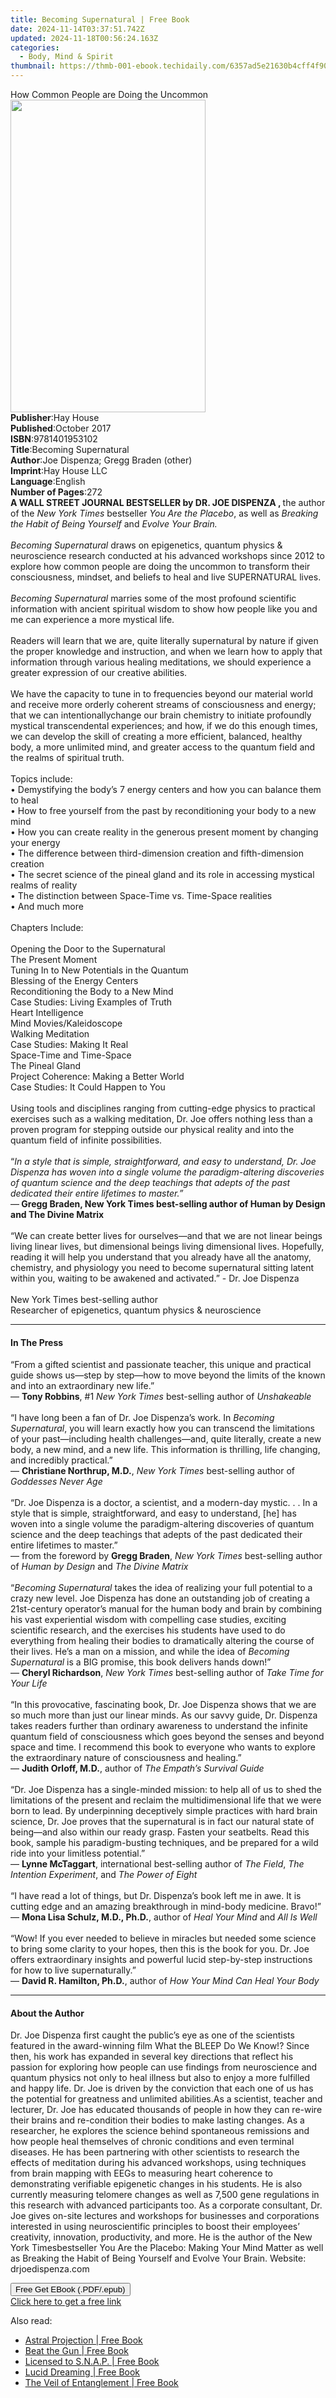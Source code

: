 ```yaml
---
title: Becoming Supernatural | Free Book
date: 2024-11-14T03:37:51.742Z
updated: 2024-11-18T00:56:24.163Z
categories:
  - Body, Mind & Spirit
thumbnail: https://thmb-001-ebook.techidaily.com/6357ad5e21630b4cff4f904f87d5708f5731cdbc18a4adce5a54236cee48f869.jpg
---
```

<main id="book-container">
  <div class="flex flex-col">
    <div class="book-brief flex-1 py-6 px-4 sm:p-6 md:py-10 md:px-8">
      <!-- brief-->
      <div class="book-brief-main">
        How Common People are Doing the Uncommon
      </div>
    </div>
    <div
      class="book-meta-info flex-1 grid gap-4 col-start-1 col-end-3 row-start-1 sm:mb-6 sm:grid-cols-4 lg:gap-6 lg:col-start-2 lg:row-end-6 lg:row-span-6 lg:mb-0"
    >
      <div
        class="book-meta-info-left place-content-center mt-4 p-4 text-sm leading-6 col-start-2 col-span-2 dark:text-slate-400"
      >
        <img
          class="w-full h-500 object-cover rounded-lg sm:h-255 sm:col-span-2 lg:col-span-full"
          src="https://img-001-ebook.techidaily.com/3c7575794c9c29c91a5ceb549b78e64c4a06fc52f9f6cb4487150c8de04d36dc.jpg"
          alt=""
          width="312"
          height="500"
        />
      </div>
      <div
        class="book-meta-info-right mt-2 col-start-1 row-start-2 col-span-3 self-center"
      >
        <!-- meta data  -->
        <div class="flex flex-col px-4 md:px-8">
          <div class="flex-1">
            <strong>Publisher</strong>:<span class="px-2">Hay House</span>
          </div>
          <div class="flex-1">
            <strong>Published</strong>:<span class="px-2">October 2017</span>
          </div>
          <div class="flex-1">
            <strong>ISBN</strong>:<span class="px-2">9781401953102</span>
          </div>
          <div class="flex-1">
            <strong>Title</strong>:<span class="px-2"
              >Becoming Supernatural</span
            >
          </div>
          <div class="flex-1">
            <strong>Author</strong>:<span class="px-2"
              >Joe Dispenza; Gregg Braden (other)</span
            >
          </div>
          <div class="flex-1">
            <strong>Imprint</strong>:<span class="px-2">Hay House LLC</span>
          </div>
          <div class="flex-1">
            <strong>Language</strong>:<span class="px-2">English</span>
          </div>
          <div class="flex-1">
            <strong>Number of Pages</strong>:<span class="px-2">272</span>
          </div>
        </div>
      </div>
    </div>
    <div class="book-description flex-1 py-6 px-4 sm:p-6 md:py-10 md:px-8">
      <div class="book-description-main">
        <div accordion-content="" id="description">
          <b>A WALL STREET JOURNAL BESTSELLER by DR. JOE DISPENZA , </b>the
          author of the <i>New York Times</i> bestseller
          <i>You Are the Placebo</i>, as well as
          <i>Breaking the Habit of Being Yourself</i> and
          <i>Evolve Your Brain.<br /><b></b></i><br />
          <i>Becoming Supernatural </i>draws on epigenetics, quantum physics
          &amp; neuroscience research conducted at his advanced workshops since
          2012 to explore how common people are doing the uncommon to transform
          their consciousness, mindset, and beliefs to heal and live
          SUPERNATURAL lives.<br /><br />
          <i>Becoming Supernatural</i> marries some of the most profound
          scientific information with ancient spiritual wisdom to show how
          people like you and me can experience a more mystical life.<br />
          &nbsp;<br />
          Readers will learn that we are, quite literally supernatural by nature
          if given the proper knowledge and instruction, and when we learn how
          to apply that information through various healing meditations, we
          should experience a greater expression of our creative abilities.<br />
          &nbsp;<br />
          We have the capacity to tune in to frequencies beyond our material
          world and receive more orderly coherent streams of consciousness and
          energy; that we can intentionally<b></b>change our brain chemistry to
          initiate profoundly mystical transcendental experiences; and how, if
          we do this enough times, we can develop the skill of creating a more
          efficient, balanced, healthy body, a more unlimited mind, and greater
          access to the quantum field and the realms of spiritual truth.<br /><br />
          Topics include:<br />
          • Demystifying the body’s 7 energy centers and how you can balance
          them to heal<br />
          • How to free yourself from the past by reconditioning your body to a
          new mind<br />
          • How you can create reality in the generous present moment by
          changing your energy<br />
          • The difference between third-dimension creation and fifth-dimension
          creation<br />
          • The secret science of the pineal gland and its role in accessing
          mystical realms of reality<br />
          • The distinction between Space-Time vs. Time-Space realities<br />
          • And much more<br />
          &nbsp;<br />
          Chapters Include:<br />
          &nbsp;<br />
          Opening the Door to the Supernatural<br />
          The Present Moment<br />
          Tuning In to New Potentials in the Quantum<br />
          Blessing of the Energy Centers<br />
          Reconditioning the Body to a New Mind<br />
          Case Studies: Living Examples of Truth<br />
          Heart Intelligence<br />
          Mind Movies/Kaleidoscope <br />
          Walking Meditation<br />
          Case Studies: Making It Real<br />
          Space-Time and Time-Space<br />
          The Pineal Gland<br />
          Project Coherence: Making a Better World<br />
          Case Studies: It Could Happen to You<br /><br />Using tools and
          disciplines ranging from cutting-edge physics to practical exercises
          such as a walking meditation, Dr. Joe offers nothing less than a
          proven program for stepping outside our physical reality and into the
          quantum field of infinite possibilities.<br />
          &nbsp;<br />
          “<i
            >In a style that is simple, straightforward, and easy to understand,
            Dr. Joe Dispenza has woven into a single volume the
            paradigm-altering discoveries of quantum science and the deep
            teachings that adepts of the past dedicated their entire lifetimes
            to master.”</i
          ><br />
          —<b>
            Gregg Braden, New York Times best-selling author of Human by Design
            and The Divine Matrix</b
          ><br />
          &nbsp;<br />
          “We can create better lives for ourselves—and that we are not linear
          beings living linear lives, but dimensional beings living dimensional
          lives. Hopefully, reading it will help you understand that you already
          have all the anatomy, chemistry, and physiology you need to become
          supernatural sitting latent within you, waiting to be awakened and
          activated.” - Dr. Joe Dispenza<br />
          &nbsp;<br />
          New York Times best-selling author <br />
          Researcher of epigenetics, quantum physics &amp; neuroscience
        </div>
        <div class="accordion-fader"></div>
      </div>
    </div>
    <div class="book-excerpts flex-1 py-6 px-4 sm:p-6 md:py-10 md:px-8">
      <!-- excerpts-->
      <div class="book-excerpts-main">
        <hr />
        <h4 class="placeholder placeholder-heading">
          <span>In The Press</span>
        </h4>
        <p>
          “From a gifted scientist and passionate teacher, this unique and
          practical guide shows us—step by step—how to move beyond the limits of
          the known and into an extraordinary new life.”<br />—
          <b>Tony Robbins</b>, #1 <i>New York Times</i> best-selling author of
          <i>Unshakeable</i><br /><br />“I have long been a fan of Dr. Joe
          Dispenza’s work. In <i>Becoming Supernatural</i>, you will learn
          exactly how you can transcend the limitations of your past—including
          health challenges—and, quite literally, create a new body, a new mind,
          and a new life. This information is thrilling, life changing, and
          incredibly practical.”<br />— <b>Christiane Northrup, M.D.</b>,
          <i>New York Times </i>best-selling author of
          <i>Goddesses Never Age<br /><br /></i>“Dr. Joe Dispenza is a doctor, a
          scientist, and a modern-day mystic. . . In a style that is simple,
          straightforward, and easy to understand, [he] has woven into a single
          volume the paradigm-altering discoveries of quantum science and the
          deep teachings that adepts of the past dedicated their entire
          lifetimes to master.”<br />— from the foreword by <b>Gregg Braden</b>,
          <i>New York Times </i>best-selling author of
          <i>Human by Design </i>and <i>The Divine Matrix</i><br /><br />“<i
            >Becoming Supernatural </i
          >takes the idea of realizing your full potential to a crazy new level.
          Joe Dispenza has done an outstanding job of creating a 21st-century
          operator’s manual for the human body and brain by combining his vast
          experiential wisdom with compelling case studies, exciting scientific
          research, and the exercises his students have used to do everything
          from healing their bodies to dramatically altering the course of their
          lives. He’s a man on a mission, and while the idea of
          <i>Becoming Supernatural</i> is a BIG promise, this book delivers
          hands down!”<br />— <b>Cheryl Richardson</b>,
          <i>New York Times</i> best-selling author of
          <i>Take Time for Your Life</i><br /><br />“In this provocative,
          fascinating book, Dr. Joe Dispenza shows that we are so much more than
          just our linear minds. As our savvy guide, Dr. Dispenza takes readers
          further than ordinary awareness to understand the infinite quantum
          field of consciousness which goes beyond the senses and beyond space
          and time. I recommend this book to everyone who wants to explore the
          extraordinary nature of consciousness and healing.”<br />—
          <b>Judith Orloff, M.D.</b>, author of
          <i>The Empath’s Survival Guide</i><br /><br />“Dr. Joe Dispenza has a
          single-minded mission: to help all of us to shed the limitations of
          the present and reclaim the multidimensional life that we were born to
          lead. By underpinning deceptively simple practices with hard brain
          science, Dr. Joe proves that the supernatural is in fact our natural
          state of being—and also within our ready grasp. Fasten your seatbelts.
          Read this book, sample his paradigm-busting techniques, and be
          prepared for a wild ride into your limitless potential.”<br />—
          <b>Lynne McTaggart</b>, international best-selling author of
          <i>The Field</i>, <i>The Intention Experiment</i>, and
          <i>The Power of Eight<br /><br /></i>“I have read a lot of things, but
          Dr. Dispenza’s book left me in awe. It is cutting edge and an amazing
          breakthrough in mind-body medicine. Bravo!”<br />—
          <b>Mona Lisa Schulz, M.D., Ph.D.</b>, author of&nbsp;<i
            >Heal Your Mind</i
          >
          and <i>All Is Well</i><br /><br />“Wow! If you ever needed to believe
          in miracles but needed some science to bring some clarity to your
          hopes, then this is the book for you. Dr. Joe offers extraordinary
          insights and powerful lucid step-by-step instructions for how to live
          supernaturally.”<br />— <b>David R. Hamilton, Ph.D.</b>, author of
          <i>How Your Mind Can Heal Your Body</i>
        </p>
      </div>
    </div>
    <div class="book-about-author flex-1 py-6 px-4 sm:p-6 md:py-10 md:px-8">
      <!-- about author-->
      <div class="book-main-author-main">
        <hr />
        <h4 class="placeholder placeholder-heading">
          <span>About the Author</span>
        </h4>
        <p>
          Dr. Joe Dispenza first caught the public’s eye as one of the
          scientists featured in the award-winning film What the BLEEP Do We
          Know!? Since then, his work has expanded in several key directions
          that reflect his passion for exploring how people can use findings
          from neuroscience and quantum physics not only to heal illness but
          also to enjoy a more fulfilled and happy life. Dr. Joe is driven by
          the conviction that each one of us has the potential for greatness and
          unlimited abilities.As a scientist, teacher and lecturer, Dr. Joe has
          educated thousands of people in how they can re-wire their brains and
          re-condition their bodies to make lasting changes. As a researcher, he
          explores the science behind spontaneous remissions and how people heal
          themselves of chronic conditions and even terminal diseases. He has
          been partnering with other scientists to research the effects of
          meditation during his advanced workshops, using techniques from brain
          mapping with EEGs to measuring heart coherence to demonstrating
          verifiable epigenetic changes in his students. He is also currently
          measuring telomere changes as well as 7,500 gene regulations in this
          research with advanced participants too. As a corporate consultant,
          Dr. Joe gives on-site lectures and workshops for businesses and
          corporations interested in using neuroscientific principles to boost
          their employees’ creativity, innovation, productivity, and more. He is
          the author of the New York Timesbestseller You Are the Placebo: Making
          Your Mind Matter as well as Breaking the Habit of Being Yourself and
          Evolve Your Brain. Website: drjoedispenza.com
        </p>
      </div>
    </div>
    <div class="book-free-get flex-1 py-6 px-4 sm:p-6 md:py-10 md:px-8">
      <button
        id="btn-free-get"
        class="bg-blue-500 hover:bg-blue-700 text-white font-bold py-2 px-4 rounded"
      >
        Free Get EBook (.PDF/.epub)
      </button>
      <div id="countdown-display" class="px-2 text-lg mt-2"></div>
      <a
        id="free-link"
        class="hidden bg-blue-500 hover:bg-blue-700 text-white font-bold py-2 px-4 rounded"
        href="https://www.ebooks.com/en-us/book/96316820/becoming-supernatural/joe-dispenza/"
        target="_blank"
        >Click here to get a free link</a
      >
    </div>
    <script>
      let countdownTime = 0;
      let countdownInterval = null;
      document
        .getElementById('btn-free-get')
        .addEventListener('click', startCountdown);
      function startCountdown() {
        countdownTime = new Date().getTime() + 60000 * 3;
        countdownInterval = setInterval(updateCountdown, 1000);
        document.getElementById('btn-free-get').disabled = true;
        document
          .getElementById('btn-free-get')
          .classList.add('bg-gray-500', 'cursor-not-allowed');
      }
      function updateCountdown() {
        let currentTime = new Date().getTime();
        let timeLeft = countdownTime - currentTime;
        let secondsLeft = Math.floor(timeLeft / 1000);
        document.getElementById('countdown-display').innerHTML =
          `Remaining time: ${secondsLeft} seconds.`;
        if (secondsLeft <= 0) {
          clearInterval(countdownInterval);
          document.getElementById('btn-free-get').classList.add('hidden');
          document.getElementById('free-link').classList.remove('hidden');
          document.getElementById('countdown-display').innerHTML = '';
        }
      }
    </script>
  </div>
</main>

<ins class="adsbygoogle"
      style="display:block"
      data-ad-client="ca-pub-7571918770474297"
      data-ad-slot="8358498916"
      data-ad-format="auto"
      data-full-width-responsive="true"></ins>
    

<span class="atpl-alsoreadstyle">Also read:</span>
<div><ul>
<li><a href="https://novels-ebooks.techidaily.com/210468839-9781761037870-astral-projection/"><u>Astral Projection | Free Book</u></a></li>
<li><a href="https://novels-ebooks.techidaily.com/210469029-9781739783600-beat-the-gun/"><u>Beat the Gun | Free Book</u></a></li>
<li><a href="https://novels-ebooks.techidaily.com/210468854-9781734249651-licensed-to-snap/"><u>Licensed to S.N.A.P. | Free Book</u></a></li>
<li><a href="https://novels-ebooks.techidaily.com/210468845-9781761037757-lucid-dreaming/"><u>Lucid Dreaming | Free Book</u></a></li>
<li><a href="https://novels-ebooks.techidaily.com/210468998--the-veil-of-entanglement/"><u>The Veil of Entanglement | Free Book</u></a></li>
</ul></div>

